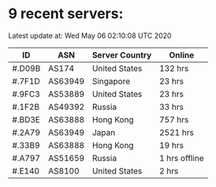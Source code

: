 # 9 recent servers:

Latest update at: Wed May 06 02:10:08 UTC 2020

| ID | ASN | Server Country | Online |
| -- | --- | -------------- | ------ |
| #.D09B | AS174 | United States | 132 hrs |
| #.7F1D | AS63949 | Singapore | 23 hrs |
| #.9FC3 | AS53889 | United States | 23 hrs |
| #.1F2B | AS49392 | Russia | 33 hrs |
| #.BD3E | AS63888 | Hong Kong | 757 hrs |
| #.2A79 | AS63949 | Japan | 2521 hrs |
| #.33B9 | AS63888 | Hong Kong | 19 hrs |
| #.A797 | AS51659 | Russia | 1 hrs offline |
| #.E140 | AS8100 | United States | 2 hrs |

